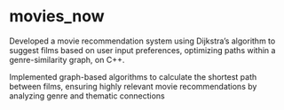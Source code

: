 # movies_now
Developed a movie recommendation system using Dijkstra’s algorithm to suggest films based on user input preferences, optimizing paths within a genre-similarity graph, on C++.

Implemented graph-based algorithms to calculate the shortest path between films, ensuring highly relevant movie
recommendations by analyzing genre and thematic connections
